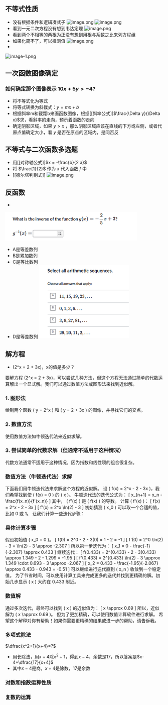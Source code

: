 ## 不等式性质
- 没有根据条件和逻辑凑式子
![image.png](https://s1.vika.cn/space/2024/06/08/edd9271eed6b4e9d9d94b53df82b9d34)
![image.png](https://s1.vika.cn/space/2024/06/08/4651b86956ad4339b00ccc558ec9bb15)
- 看到一元二次方程没有想到韦达定理
![image.png](https://s1.vika.cn/space/2024/06/08/d77bb8ed6d124a0ca92911a677add726)
- 看到两个不相等的两根为正没有想到用根与系数之比来列方程组
- 如果化简不了，可以推测值
![image.png](https://s1.vika.cn/space/2024/06/12/11883e80f03c4a5ebd6ecd464957b946)
- 
![image-1.png](https://s1.vika.cn/space/2024/06/12/239fe9097b8c4e26a726a04185da99e0)
## 一次函数图像确定
### 如何确定那个图像表示 $10x+5y>-4$?
- 将不等式化为等式
- 将等式转换为斜截式：$y=mx+b$
- 根据斜率m和截距b来画函数图像，根据[[斜率公式]]$\frac{\Delta y}{\Delta x}$求，看斜率的走向，预示着函数的走向
- 确定阴影区域，如果 $y>x$ ，那么阴影区域应该在直线的下方或左侧，或者代原点值确定大小，看 $y$ 是否在原点的区域内，是同否反
## 不等式与二次函数多选题
- 用[[对称轴公式]]$x = -\frac{b}{2 a}$
- 将 $\frac{1}{2}$ 作为 $x$ 代入函数 $f$ 中
- [[德尔塔判别式]]
![image.png](https://s1.vika.cn/space/2024/06/13/a18cb5d2833248c1bd43a32055e42e0e)
## 反函数
- 
![alt text](1718507988997.jpg)
- A是等差数列
- B是累加数列
- C是等比数列
- D是等差数列
![alt text](image-2.png)
## 解方程
- \(2^x = 2 + 3x\)，x的值是多少？

要解方程 \(2^x = 2 + 3x\)，可以尝试几种方法，但这个方程无法通过简单的代数运算解出一个显式解。我们可以通过数值方法或图形法来找到近似解。
### 1. 图形法
绘制两个函数 \( y = 2^x \) 和 \( y = 2 + 3x \) 的图像，并寻找它们的交点。
### 2. 数值方法
使用数值方法如牛顿迭代法来近似求解。
### 3. 尝试简单的代数求解（但通常不适用于这种情况）
代数方法通常不适用于这种情况，因为指数和线性项的组合很复杂。
### 数值方法（牛顿迭代法）求解
下面我们用牛顿迭代法来求解这个方程的近似解。
设 \( f(x) = 2^x - 2 - 3x \)，我们希望找到使 \( f(x) = 0 \) 的 \( x \)。
牛顿迭代法的迭代公式为：
\[ x_{n+1} = x_n - \frac{f(x_n)}{f'(x_n)} \]
其中， \( f'(x) \) 是 \( f(x) \) 的导数。
计算 \( f'(x) \)：
\[ f(x) = 2^x - 2 - 3x \]
\[ f'(x) = 2^x \ln(2) - 3 \]
初始猜测 \( x_0 \) 可以取一个合适的值，比如 0 或 1。
让我们计算一些迭代步骤：
### 具体计算步骤
假设初始值 \( x_0 = 0 \)。
\[ f(0) = 2^0 - 2 - 3(0) = 1 - 2 = -1 \]
\[ f'(0) = 2^0 \ln(2) - 3 = \ln(2) - 3 \approx -2.307 \]
所以第一步迭代为：
\[ x_1 = 0 - \frac{-1}{-2.307} \approx 0.433 \]
继续迭代：
\[ f(0.433) = 2^{0.433} - 2 - 3(0.433) \approx 1.349 - 2 - 1.299 = -1.95 \]
\[ f'(0.433) = 2^{0.433} \ln(2) - 3 \approx 1.349 \cdot 0.693 - 3 \approx -2.067 \]
\[ x_2 = 0.433 - \frac{-1.95}{-2.067} \approx 0.433 - 0.943 = -0.51 \]
可以继续进行迭代直到 \( x_n \) 收敛到一个稳定值。
为了节省时间，可以使用计算工具来完成更多的迭代并找到更精确的解。初始几步显示 \( x \) 大约在 0.433 附近。
### 数值解
通过多次迭代，最终可以找到 \( x \) 的近似值为：
\[ x \approx 0.69 \]
所以，近似解为 \( x \approx 0.69 \)。
但为了更加精确，可以使用数值计算软件进行求解。
希望这个解释对你有帮助！如果你需要更精确的结果或进一步的帮助，请告诉我。
### 多项式除法
$\dfrac{x^2+1}{x+4}=?$
- 用长除法，用$x+4$除$x^2+1$，得到$x-4$，余数是$17$，所以答案是$x-4+\dfrac{17}{x+4}$
- 其中$x-4$是商，$x+4$是除数，$17$是余数
### 对数和指数运算性质
### 复数的运算